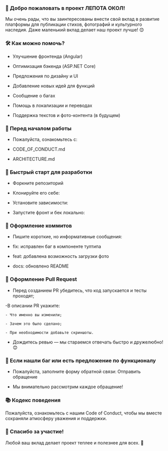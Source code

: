 ### 🤝 Добро пожаловать в проект ЛЕПОТА ОКОЛ!

Мы очень рады, что вы заинтересованы внести свой вклад в развитие платформы для публикации стихов, фотографий и культурного наследия. Даже маленький вклад делает наш проект лучше! 😊



### 🛠 Как можно помочь?

- Улучшение фронтенда (Angular)

- Оптимизация бэкенда (ASP.NET Core)

- Предложения по дизайну и UI

- Добавление новых идей для функций

- Сообщение о багах

- Помощь в локализации и переводах

- Поддержка текстов и фото-контента (в будущем)



### 🔎 Перед началом работы

- Пожалуйста, ознакомьтесь с:

- CODE_OF_CONDUCT.md

- ARCHITECTURE.md



### 🚀 Быстрый старт для разработки

- Форкните репозиторий

- Клонируйте его себе:

- Установите зависимости:

- Запустите фронт и бек локально:



### 📜 Оформление коммитов

- Пишите короткие, но информативные сообщения:

- fix: исправлен баг в компоненте тултипа

- feat: добавлена возможность загрузки фото

- docs: обновлено README



### 📂 Оформление Pull Request

- Перед созданием PR убедитесь, что код запускается и тесты проходят;

-В описании PR укажите:

    - Что именно вы изменили;

    - Зачем это было сделано;

    - При необходимости добавьте скриншоты.

- Дождитесь ревью — мы стараемся отвечать быстро и дружелюбно! 😊



### 📝 Если нашли баг или есть предложение по функционалу

- Пожалуйста, заполните форму обратной связи:
Отправить обращение

- Мы внимательно рассмотрим каждое обращение!



### 📚 Кодекс поведения

Пожалуйста, ознакомьтесь с нашим Code of Conduct, чтобы мы вместе сохраняли атмосферу уважения и поддержки.



### 🌟 Спасибо за участие!

Любой ваш вклад делает проект теплее и полезнее для всех. 🙏